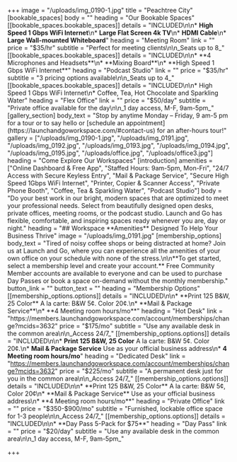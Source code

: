 +++
image = "/uploads/img_0190-1.jpg"
title = "Peachtree City"
[bookable_spaces]
body = ""
heading = "Our Bookable Spaces"
[[bookable_spaces.bookable_spaces]]
details = "INCLUDED\n\n* **High Speed 1 Gbps WiFi Internet**\n* **Large Flat Screen 4k TV**\n* **HDMI Cable**\n* **Large Wall-mounted Whiteboard**"
heading = "Meeting Room"
link = ""
price = "$35/hr"
subtitle = "Perfect for meeting clients\n\n_Seats up to 8_"
[[bookable_spaces.bookable_spaces]]
details = "INCLUDED\n\n* **4 Microphones and Headsets**\n* **Mixing Board**\n* **High Speed 1 Gbps WiFi Internet**"
heading = "Podcast Studio"
link = ""
price = "$35/hr"
subtitle = "3 pricing options available\n\n_Seats up to 4_"
[[bookable_spaces.bookable_spaces]]
details = "INCLUDED\n\n* High Speed 1 Gbps WiFi Internet\n* Coffee, Tea, Hot Chocolate and Sparkling Water"
heading = "Flex Office"
link = ""
price = "$50/day"
subtitle = "Private office available for the day\n\n_1 day access, M-F, 9am-5pm_"
[gallery_section]
body_text = "Stop by anytime Monday – Friday, 9 am-5 pm for a tour or to say hello or [schedule an appointment](https://launchandgoworkspace.com/#contact-us) for an after-hours tour!"
gallery = ["/uploads/img_0190-1.jpg", "/uploads/img_0191.jpg", "/uploads/img_0192.jpg", "/uploads/img_0193.jpg", "/uploads/img_0194.jpg", "/uploads/img_0195.jpg", "/uploads/office.jpg", "/uploads/office3.jpg"]
heading = "Come Explore Our Workspaces"
[introduction]
amenities = ["Online Dashboard & Free App", "Staffed Hours: 9am-5pm, Mon-Fri", "24/7 Access with Secure Keyless Entry", "Mail & Package Service", "Secure High Speed 1Gbps WiFi Internet", "Printer, Copier & Scanner Access", "Private Phone Booth", "Coffee, Tea & Sparkling Water", "Podcast Studio"]
body = "Do your best work in our bright, modern spaces that are optimized to meet your professional needs. Select from beautifully designed open desks, private offices, meeting rooms, or the podcast studio. Launch and Go has flexible, comfortable, and inspiring spaces ready whenever you are, day or night."
heading = "## Workspace **Amenities** Designed To Help Your Business Thrive"
image = "/uploads/img_0191.jpg"
[membership_options]
body_text = "Tired of noisy coffee shops or being distracted at home? Join us at Launch and Go, where you can experience all the amenities of your own office on your schedule with none of the stress.\n\n**To get started, select a membership level and create your account.** Free Community Member accounts are available to everyone and can be used to purchase Day Passes or book a space on-demand without the monthly membership."
button_link = ""
button_text = ""
heading = "Membership Options"
[[membership_options.options]]
details = "INCLUDED\n\n* **Print 125 B&W, 25 Color** A la carte: B&W 5¢. Color 20¢.\n* **Mail & Package Service**\n* **4 Meeting room hours/mo**"
heading = "Hot Desk"
link = "https://members.launchandgoworkspace.com/account/memberships/change?mcids=3632"
price = "$175/mo"
subtitle = "Use any available desk in the common area\n\n_Access 24/7_"
[[membership_options.options]]
details = "INCLUDED\n\n* **Print 125 B&W, 25 Color** A la carte: B&W 5¢. Color 20¢.\n* **Mail & Package Service** Use as your official business address\n* **4 Meeting room hours/mo**"
heading = "Dedicated Desk"
link = "https://members.launchandgoworkspace.com/account/memberships/change?mcids=3632"
price = "$225/mo"
subtitle = "A permanent desk just for you in the common area\n\n_Access 24/7_"
[[membership_options.options]]
details = "INCLUDED\n\n* **Print 125 B&W, 25 Color** A la carte: B&W 5¢, Color 20¢\n* **Mail & Package Service** Use as your official business address\n* **4 Meeting room hours/mo**"
heading = "Private Office"
link = ""
price = "$350-$900/mo"
subtitle = "Furnished, lockable office space for 1-3 people\n\n_Access 24/7_"
[[membership_options.options]]
details = "INCLUDED\n\n* **Day Pass 5-Pack for $75**"
heading = "Day Pass"
link = ""
price = "$20/day"
subtitle = "Use any available desk in the common area\n\n_1 day access, M-F, 9am-5pm_"

+++
